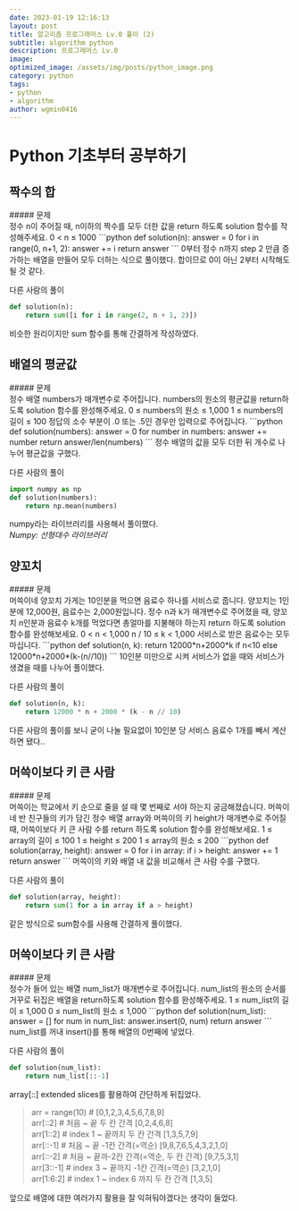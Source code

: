 ```yaml
---
date: 2023-01-19 12:16:13
layout: post
title: 알고리즘 프로그래머스 Lv.0 풀이 (2)
subtitle: algorithm python
description: 프로그래머스 Lv.0
image:
optimized_image: /assets/img/posts/python_image.png
category: python
tags:
- python
- algorithm
author: wgmin0416
---
```

Python 기초부터 공부하기
===

<h2>짝수의 합</h2>
##### 문제<br>
정수 n이 주어질 때, n이하의 짝수를 모두 더한 값을 return 하도록 solution 함수를 작성해주세요.
0 < n ≤ 1000
```python
def solution(n):
    answer = 0
    for i in range(0, n+1, 2):
        answer += i
    return answer
```
0부터 정수 n까지 step 2 만큼 증가하는 배열을 만들어 모두 더하는 식으로 풀이했다.
합이므로 0이 아닌 2부터 시작해도 될 것 같다.

다른 사람의 풀이
```python
def solution(n):
    return sum([i for i in range(2, n + 1, 2)])
```
비슷한 원리이지만 sum 함수를 통해 간결하게 작성하였다.

<h2>배열의 평균값</h2>
##### 문제<br>
정수 배열 numbers가 매개변수로 주어집니다. numbers의 원소의 평균값을 return하도록 solution 함수를 완성해주세요.
0 ≤ numbers의 원소 ≤ 1,000
1 ≤ numbers의 길이 ≤ 100
정답의 소수 부분이 .0 또는 .5인 경우만 입력으로 주어집니다.
```python
def solution(numbers):
    answer = 0
    for number in numbers:
        answer += number
    return answer/len(numbers)
```
정수 배열의 값을 모두 더한 뒤 개수로 나누어 평균값을 구했다.

다른 사람의 풀이
```python
import numpy as np
def solution(numbers):
    return np.mean(numbers)
```
numpy라는 라이브러리를 사용해서 풀이했다.<br/>
*Numpy: 선형대수 라이브러리*

<h2>양꼬치</h2>
##### 문제<br>
머쓱이네 양꼬치 가게는 10인분을 먹으면 음료수 하나를 서비스로 줍니다. 양꼬치는 1인분에 12,000원, 음료수는 2,000원입니다. 정수 n과 k가 매개변수로 주어졌을 때, 양꼬치 n인분과 음료수 k개를 먹었다면 총얼마를 지불해야 하는지 return 하도록 solution 함수를 완성해보세요.
0 < n < 1,000
n / 10 ≤ k < 1,000
서비스로 받은 음료수는 모두 마십니다.
```python
def solution(n, k):
    return 12000*n+2000*k if n<10 else 12000*n+2000*(k-(n//10))
```
10인분 미만으로 시켜 서비스가 없을 때와 서비스가 생겼을 때를 나누어 풀이했다.

다른 사람의 풀이
```python
def solution(n, k):
    return 12000 * n + 2000 * (k - n // 10)
```
다른 사람의 풀이를 보니 굳이 나눌 필요없이 10인분 당 서비스 음료수 1개를 빼서 계산하면 됐다..<br/>


<h2>머쓱이보다 키 큰 사람</h2>
##### 문제<br>
머쓱이는 학교에서 키 순으로 줄을 설 때 몇 번째로 서야 하는지 궁금해졌습니다. 머쓱이네 반 친구들의 키가 담긴 정수 배열 array와 머쓱이의 키 height가 매개변수로 주어질 때, 머쓱이보다 키 큰 사람 수를 return 하도록 solution 함수를 완성해보세요.
1 ≤ array의 길이 ≤ 100
1 ≤ height ≤ 200
1 ≤ array의 원소 ≤ 200
```python
def solution(array, height):
    answer = 0
    for i in array:
        if i > height:
            answer += 1
    return answer
```
머쓱이의 키와 배열 내 값을 비교해서 큰 사람 수를 구했다.

다른 사람의 풀이
```python
def solution(array, height):
    return sum(1 for a in array if a > height)
```
같은 방식으로 sum함수를 사용해 간결하게 풀이했다.

<h2>머쓱이보다 키 큰 사람</h2>
##### 문제<br>
정수가 들어 있는 배열 num_list가 매개변수로 주어집니다. num_list의 원소의 순서를 거꾸로 뒤집은 배열을 return하도록 solution 함수를 완성해주세요.
1 ≤ num_list의 길이 ≤ 1,000
0 ≤ num_list의 원소 ≤ 1,000
```python
def solution(num_list):
    answer = []
    for num in num_list:
        answer.insert(0, num)
    return answer
```
num_list를 꺼내 insert()를 통해 배열의 0번째에 넣었다.

다른 사람의 풀이
```python
def solution(num_list):
    return num_list[::-1]
```
array[::] extended slices를 활용하여 간단하게 뒤집었다.<br/>

> arr = range(10) # [0,1,2,3,4,5,6,7,8,9] <br/>
> arr[::2] # 처음 ~ 끝 두 칸 간격 [0,2,4,6,8] <br/>
> arr[1::2] # index 1 ~ 끝까지 두 칸 간격 [1,3,5,7,9] <br/>
> arr[::-1] # 처음 ~ 끝 -1칸 간격(=역순) [9,8,7,6,5,4,3,2,1,0] <br/>
> arr[::-2] # 처음 ~ 끝까-2칸 간격(=역순, 두 칸 간격) [9,7,5,3,1] <br/>
> arr[3::-1] # index 3 ~ 끝까지 -1칸 간격(=역순) [3,2,1,0] <br/>
> arr[1:6:2] # index 1 ~ index 6 까지 두 칸 간격 [1,3,5] <br/>

앞으로 배열에 대한 여러가지 활용을 잘 익혀둬야겠다는 생각이 들었다.<br/>